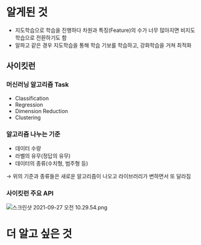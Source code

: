 # 알게된 것

- 지도학습으로 학습을 진행하다 차원과 특징(Feature)의 수가 너무 많아지면 비지도 학습으로 전환하기도 함
- 알파고 같은 경우 지도학습을 통해 학습 기보를 학습하고, 강화학습을 거쳐 최적화

## 사이킷런

### 머신러닝 알고리즘 Task

- Classification
- Regression
- Dimension Reduction
- Clustering

### 알고리즘 나누는 기준

- 데이터 수량
- 라벨의 유무(정답의 유무)
- 데이터의 종류(수치형, 범주형 등)

→ 위의 기준과 종류들은 새로운 알고리즘이 나오고 라이브러리가 변하면서 또 달라짐

### 사이킷런 주요 API

![스크린샷 2021-09-27 오전 10.29.54.png](https://s3-us-west-2.amazonaws.com/secure.notion-static.com/dadb8f3a-486c-4334-87d1-77bf875ad583/스크린샷_2021-09-27_오전_10.29.54.png)

# 더 알고 싶은 것